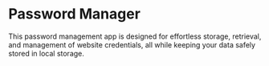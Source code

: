 # Password Manager

This password management app is designed for effortless storage, retrieval, and management of website credentials, all while keeping your data safely stored in local storage.